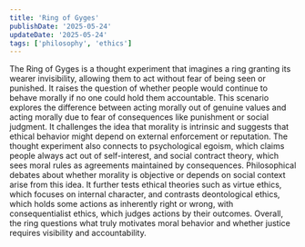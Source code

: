 ```yaml
---
title: 'Ring of Gyges'
publishDate: '2025-05-24'
updateDate: '2025-05-24'
tags: ['philosophy', 'ethics']
---
```


The Ring of Gyges is a thought experiment that imagines a ring granting its wearer invisibility, allowing them to act without fear of being seen or punished. It raises the question of whether people would continue to behave morally if no one could hold them accountable. This scenario explores the difference between acting morally out of genuine values and acting morally due to fear of consequences like punishment or social judgment. It challenges the idea that morality is intrinsic and suggests that ethical behavior might depend on external enforcement or reputation. The thought experiment also connects to psychological egoism, which claims people always act out of self-interest, and social contract theory, which sees moral rules as agreements maintained by consequences. Philosophical debates about whether morality is objective or depends on social context arise from this idea. It further tests ethical theories such as virtue ethics, which focuses on internal character, and contrasts deontological ethics, which holds some actions as inherently right or wrong, with consequentialist ethics, which judges actions by their outcomes. Overall, the ring questions what truly motivates moral behavior and whether justice requires visibility and accountability.

